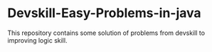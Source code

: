 # Devskill-Easy-Problems-in-java
This repository contains some solution of problems from devskill to improving logic skill.
